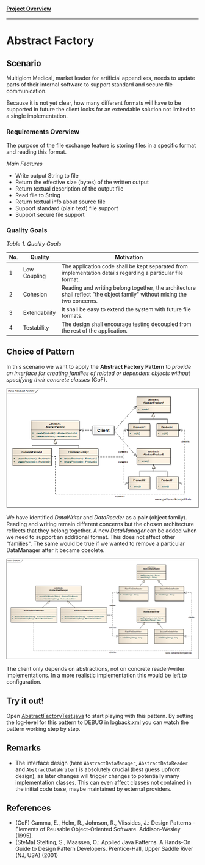 #### [Project Overview](../../../../../../../README.md)
----

# Abstract Factory

## Scenario

Multiglom Medical, market leader for artificial appendixes, needs to update parts of their internal software to support standard and secure file communication.

Because it is not yet clear, how many different formats will have to be supported in future the client looks for an extendable solution not limited to a single implementation.

### Requirements Overview

The purpose of the file exchange feature is storing files in a specific format and reading this format. 

_Main Features_

* Write output String to file
* Return the effective size (bytes) of the written output
* Return textual description of the output file
* Read file to String
* Return textual info about source file
* Support standard (plain text) file support
* Support secure file support

### Quality Goals

_Table 1. Quality Goals_

No.|Quality|Motivation
---|-------|----------
1|Low Coupling|The application code shall be kept separated from implementation details regarding a particular file format.
2|Cohesion|Reading and writing belong together, the architecture shall reflect "the object family" without mixing the two concerns.
3|Extendability|It shall be easy to extend the system with future file formats.
4|Testability|The design shall encourage testing decoupled from the rest of the application.

## Choice of Pattern
In this scenario we want to apply the **Abstract Factory Pattern** to _provide an interface for creating families of related or dependent objects without specifying their concrete classes_ (GoF). 

![Test](../../../../../../../doc/patterns/images/abstract_factory_cn.png)

We have identified _DataWriter_ and _DataReader_ as a **pair** (object family). Reading and writing remain different concerns but the chosen architecture reflects that they belong together. A new _DataManager_ can be added when we need to support an additional format. This does not affect other "families". The same would be true if we wanted to remove a particular DataManager after it became obsolete.

![Test](../../../../../../../doc/patterns/images/abstract_factory_cx.png)

The client only depends on abstractions, not on concrete reader/writer implementations. In a more realistic implementation this would be left to configuration.

## Try it out!

Open [AbstractFactoryTest.java](AbstractFactoryTest.java) to start playing with this pattern. By setting the log-level for this pattern to DEBUG in [logback.xml](../../../../../../../src/main/resources/logback.xml) you can watch the pattern working step by step.

## Remarks
* The interface design (here `AbstractDataManager`, `AbstractDataReader` and `AbstractDataWriter`) is absolutely crucial (best guess upfront design), as later changes will trigger changes to potentially many implementation classes. This can even affect classes not contained in the initial code base, maybe maintained by external providers.

## References

* (GoF) Gamma, E., Helm, R., Johnson, R., Vlissides, J.: Design Patterns – Elements of Reusable Object-Oriented Software. Addison-Wesley (1995).
* (SteMa) Stelting, S., Maassen, O.: Applied Java Patterns. A Hands-On Guide to Design Pattern Developers. Prentice-Hall, Upper Saddle River (NJ, USA) (2001)
